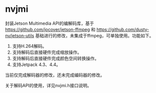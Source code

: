 # nvjmi
封装Jetson Multimedia API的编解码库，基于 https://github.com/jocover/jetson-ffmpeg 和 https://github.com/dusty-nv/jetson-utils 基础进行的修改，未集成于ffmpeg，可单独使用。功能如下。
1. 支持H.264解码。
2. 支持解码后直接硬件完成缩放操作。
3. 支持解码后直接硬件完成颜色空间转换操作。
4. 支持Jetpack 4.3、4.4。

当前仅完成解码器的修改，还未完成编码器的修改。

关于解码API的使用，详见nvjmi.h接口说明。



